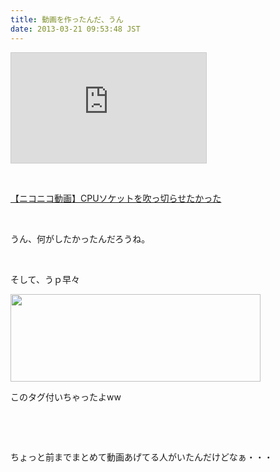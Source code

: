 ```yaml
---
title: 動画を作ったんだ、うん
date: 2013-03-21 09:53:48 JST
---
```

<iframe width="312" height="176" src="http://ext.nicovideo.jp/thumb/sm20384482" scrolling="no" style="border:solid 1px #CCC;" frameborder="0"><a href="http://www.nicovideo.jp/watch/sm20384482">【ニコニコ動画】CPUソケットを吹っ切らせたかった</a></iframe>
<p>&nbsp;</p>
<div class="video-container"><script type="text/javascript" src="http://ext.nicovideo.jp/thumb_watch/sm20384482?w=490&h=307"></script><noscript><a href="http://www.nicovideo.jp/watch/sm20384482">【ニコニコ動画】CPUソケットを吹っ切らせたかった</a></noscript></div>
<p>&nbsp;</p>
<p>うん、何がしたかったんだろうね。</p>
<p>&nbsp;</p>
<p>そして、うｐ早々</p>
<p><img src="https://lh5.googleusercontent.com/-xwYy-MStC6Y/UUpZw5jzC8I/AAAAAAAABxI/uVdTR__RKrU/s800/nico.png" height="140" width="400" /></p>
<p>このタグ付いちゃったよww</p>
<p>&nbsp;</p>
<p>&nbsp;</p>
<p>ちょっと前までまとめて動画あげてる人がいたんだけどなぁ・・・</p>

